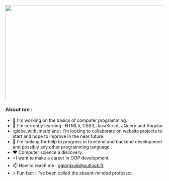 <div align="center">
  <img src="https://media.giphy.com/media/3o85xAsvWZnf6zKvdu/giphy.gif" width="600" height="300"/>
</div>

<!--**Nitro-Calculus/Nitro-Calculus** is a ✨ _special_ ✨ repository because its `README.md` (this file) appears on your GitHub profile.-->

### About me :

- 🔭 I'm working on the basics of computer programming.
- 🌱 I'm currently learning : HTML5, CSS3, JavaScript, JQuery and Angular.
- :globe_with_meridians : I'm looking to collaborate on website projects to start and hope to improve in the near future.
- 🤔 I'm looking for help to progress in frontend and backend development and possibly any other programming language .
- ❤️ Computer science a discovery.
- ⭐I want to make a career in OOP development.
- 📫 How to reach me : ggiorgxviii@outlook.fr
- ⚡ Fun fact : I've been called the absent-minded professor.
